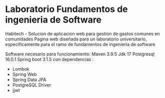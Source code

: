 # Laboratorio Fundamentos de ingenieria de Software
Habitech - Solucion de aplicacion web para gestion de gastos comunes en comunidades
Pagina web diseñada para un laboratorio universitario, especificamente para el ramo de fundamentos de ingenieria de software

Software necesario para funcionamiento:
Maven 3.9.5
Jdk 17
Postgresql 16.0.1
Spring boot 3.1.5 con dependencias :
  - Lombok
  - Spring Web
  - Spring Data JPA
  - PostgreSQL Driver
  - jjwt
